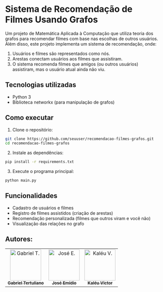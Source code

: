 # Sistema de Recomendação de Filmes Usando Grafos
Um projeto de Matemática Aplicada à Computação que utiliza teoria dos grafos para recomendar filmes com base nas escolhas de outros usuários. Além disso, este projeto implementa um sistema de recomendação, onde:
1. Usuários e filmes são representados como nós.
2. Arestas conectam usuários aos filmes que assistiram.
3. O sistema recomenda filmes que amigos (ou outros usuários) assistiram, mas o usuário atual ainda não viu.

## Tecnologias utilizadas
  - Python 3
  - Biblioteca networkx (para manipulação de grafos)

## Como executar
1. Clone o repositório:
```bash
git clone https://github.com/seuuser/recomendacao-filmes-grafos.git
cd recomendacao-filmes-grafos
```
2. Instale as dependências:
```bash
pip install -r requirements.txt
```
3. Execute o programa principal:
```python
python main.py
```

## Funcionalidades
- Cadastro de usuários e filmes
- Registro de filmes assistidos (criação de arestas)
- Recomendação personalizada (filmes que outros viram e você não)
- Visualização das relações no grafo

## Autores:
<table>
    <tr>
        <td align="center">
            <a href="https://github.com/CCodekey">
                <img src="https://avatars.githubusercontent.com/u/105808889?v=4" width="100px;" alt="Gabriel T."/><br>
                <sub>
                    <b>Gabriel Tertuliano</b>
                </sub>
            </a>
        </td>
        <td align="center">
            <a href="https://github.com/emidio-007/">
                <img src="https://avatars.githubusercontent.com/u/194510225?v=4" width="100px;" alt="José E."/><br>
                <sub>
                    <b>José Emídio</b>
                </sub>
            </a>
        </td>
        <td align="center">
            <a href="https://github.com/kaleu-victor">
                <img src="https://avatars.githubusercontent.com/u/169067294?v=4" width="100px;" alt="Kaléu V."/><br>
                <sub>
                    <b>Kaléu Victor</b>
                </sub>
            </a>
        </td>
    </tr>
</table>





